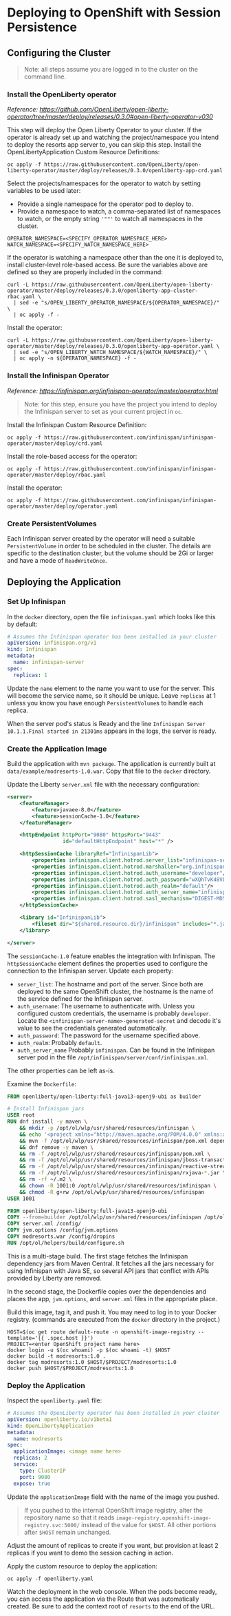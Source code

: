 # Deploying to OpenShift with Session Persistence
## Configuring the Cluster
> Note: all steps assume you are logged in to the cluster on the command line.
### Install the OpenLiberty operator
*Reference: https://github.com/OpenLiberty/open-liberty-operator/tree/master/deploy/releases/0.3.0#open-liberty-operator-v030*

This step will deploy the Open Liberty Operator to your cluster. If the operator is already set up and watching the project/namespace you intend to deploy the resorts app server to, you can skip this step.
Install the OpenLibertyApplication Custom Resource Definitions:
```shell script
oc apply -f https://raw.githubusercontent.com/OpenLiberty/open-liberty-operator/master/deploy/releases/0.3.0/openliberty-app-crd.yaml
``` 
Select the projects/namespaces for the operator to watch by setting variables to be used later:
  * Provide a single namespace for the operator pod to deploy to.
  * Provide a namespace to watch, a comma-separated list of namespaces to watch, or the empty string `'""'` to watch all namespaces in the cluster.
```shell script
OPERATOR_NAMESPACE=<SPECIFY_OPERATOR_NAMESPACE_HERE>
WATCH_NAMESPACE=<SPECIFY_WATCH_NAMESPACE_HERE>
```
If the operator is watching a namespace other than the one it is deployed to, install cluster-level role-based access. Be sure the variables above are defined so they are properly included in the command:
```shell script
curl -L https://raw.githubusercontent.com/OpenLiberty/open-liberty-operator/master/deploy/releases/0.3.0/openliberty-app-cluster-rbac.yaml \
  | sed -e "s/OPEN_LIBERTY_OPERATOR_NAMESPACE/${OPERATOR_NAMESPACE}/" \
  | oc apply -f -
```
Install the operator:
```shell script
curl -L https://raw.githubusercontent.com/OpenLiberty/open-liberty-operator/master/deploy/releases/0.3.0/openliberty-app-operator.yaml \
  | sed -e "s/OPEN_LIBERTY_WATCH_NAMESPACE/${WATCH_NAMESPACE}/" \
  | oc apply -n ${OPERATOR_NAMESPACE} -f -
```
   
### Install the Infinispan Operator
*Reference: https://infinispan.org/infinispan-operator/master/operator.html*

> Note: for this step, ensure you have the project you intend to deploy the Infinispan server to set as your current project in `oc`.

Install the Infinispan Custom Resource Definition:
```shell script
oc apply -f https://raw.githubusercontent.com/infinispan/infinispan-operator/master/deploy/crd.yaml
```

Install the role-based access for the operator:
```shell script
oc apply -f https://raw.githubusercontent.com/infinispan/infinispan-operator/master/deploy/rbac.yaml
```

Install the operator:
```shell script
oc apply -f https://raw.githubusercontent.com/infinispan/infinispan-operator/master/deploy/operator.yaml
```
### Create PersistentVolumes
Each Infinispan server created by the operator will need a suitable `PersistentVolume` in order to be scheduled in the cluster. The details are specific to the destination cluster, but the volume should be 2Gi or larger and have a mode of `ReadWriteOnce`.
   
## Deploying the Application
### Set Up Infinispan
In the `docker` directory, open the file `infinispan.yaml` which looks like this by default:
```yaml
# Assumes the Infinispan operator has been installed in your cluster
apiVersion: infinispan.org/v1
kind: Infinispan
metadata:
  name: infinispan-server
spec:
  replicas: 1
```

Update the `name` element to the name you want to use for the server. This will become the service name, so it should be unique. Leave `replicas` at 1 unless you know you have enough `PersistentVolume`s to handle each replica.

When the server pod's status is Ready and the line `Infinispan Server 10.1.1.Final started in 21301ms` appears in the logs, the server is ready.

### Create the Application Image
Build the application with `mvn package`. The application is currently built at `data/example/modresorts-1.0.war`. Copy that file to the `docker` directory.

Update the Liberty `server.xml` file with the necessary configuration:
```xml
<server>
    <featureManager>
        <feature>javaee-8.0</feature>
        <feature>sessionCache-1.0</feature>
    </featureManager>

    <httpEndpoint httpPort="9080" httpsPort="9443"
                  id="defaultHttpEndpoint" host="*" />

    <httpSessionCache libraryRef="InfinispanLib">
        <properties infinispan.client.hotrod.server_list="infinispan-server:11222"/>
        <properties infinispan.client.hotrod.marshaller="org.infinispan.commons.marshall.JavaSerializationMarshaller"/>
        <properties infinispan.client.hotrod.auth_username="developer"/>
        <properties infinispan.client.hotrod.auth_password="wXQhTvK48VLX3Lgs"/>
        <properties infinispan.client.hotrod.auth_realm="default"/>
        <properties infinispan.client.hotrod.auth_server_name="infinispan"/>
        <properties infinispan.client.hotrod.sasl_mechanism="DIGEST-MD5"/>
    </httpSessionCache>

    <library id="InfinispanLib">
        <fileset dir="${shared.resource.dir}/infinispan" includes="*.jar"/>
    </library>

</server>
```

The `sessionCache-1.0` feature enables the integration with Infinispan. The `httpSessionCache` element defines the properties used to configure the connection to the Infinispan server. Update each property:
* `server_list`: The hostname and port of the server. Since both are deployed to the same OpenShift cluster, the hostname is the name of the service defined for the Infinispan server.
* `auth_username`: The username to authenticate with. Unless you configured custom credentials, the username is probably `developer`. Locate the `<infinispan-server-name>-generated-secret` and decode it's value to see the credentials generated automatically.
* `auth_password`: The password for the username specified above.
* `auth_realm`: Probably `default`.
* `auth_server_name` Probably `infinispan`. Can be found in the Infinispan server pod in the file `/opt/infinispan/server/conf/infinispan.xml`.

The other properties can be left as-is.

Examine the `Dockerfile`:
```Dockerfile
FROM openliberty/open-liberty:full-java13-openj9-ubi as builder

# Install Infinispan jars
USER root
RUN dnf install -y maven \
    && mkdir -p /opt/ol/wlp/usr/shared/resources/infinispan \
    && echo '<project xmlns="http://maven.apache.org/POM/4.0.0" xmlns:xsi="http://www.w3.org/2001/XMLSchema-instance" xsi:schemaLocation="http://maven.apache.org/POM/4.0.0 http://maven.apache.org/xsd/maven-4.0.0.xsd">  <modelVersion>4.0.0</modelVersion>   <groupId>io.openliberty</groupId>  <artifactId>openliberty-infinispan-client</artifactId>  <version>1.0</version>  <!-- https://mvnrepository.com/artifact/org.infinispan/infinispan-jcache-remote -->  <dependencies>    <dependency>      <groupId>org.infinispan</groupId>      <artifactId>infinispan-jcache-remote</artifactId>      <version>10.1.0.Final</version>    </dependency>  </dependencies></project>' > /opt/ol/wlp/usr/shared/resources/infinispan/pom.xml \
    && mvn -f /opt/ol/wlp/usr/shared/resources/infinispan/pom.xml dependency:copy-dependencies -DoutputDirectory=/opt/ol/wlp/usr/shared/resources/infinispan \
    && dnf remove -y maven \
    && rm -f /opt/ol/wlp/usr/shared/resources/infinispan/pom.xml \
    && rm -f /opt/ol/wlp/usr/shared/resources/infinispan/jboss-transaction-api*.jar \
    && rm -f /opt/ol/wlp/usr/shared/resources/infinispan/reactive-streams-*.jar \
    && rm -f /opt/ol/wlp/usr/shared/resources/infinispan/rxjava-*.jar \
    && rm -rf ~/.m2 \
    && chown -R 1001:0 /opt/ol/wlp/usr/shared/resources/infinispan \
    && chmod -R g+rw /opt/ol/wlp/usr/shared/resources/infinispan
USER 1001

FROM openliberty/open-liberty:full-java13-openj9-ubi
COPY --from=builder /opt/ol/wlp/usr/shared/resources/infinispan /opt/ol/wlp/usr/shared/resources/infinispan
COPY server.xml /config/
COPY jvm.options /config/jvm.options
COPY modresorts.war /config/dropins
RUN /opt/ol/helpers/build/configure.sh
```
 This is a multi-stage build. The first stage fetches the Infinispan dependency jars from Maven Central. It fetches all the jars necessary for using Infinispan with Java SE, so several API jars that conflict with APIs provided by Liberty are removed.

In the second stage, the Dockerfile copies over the dependencies and places the app, `jvm.options`, and `server.xml` files in the appropriate place.

Build this image, tag it, and push it. You may need to log in to your Docker registry. (commands are executed from the `docker` directory in the project.)

```shell script
HOST=$(oc get route default-route -n openshift-image-registry --template='{{ .spec.host }}')
PROJECT=<enter OpenShift project name here>
docker login -u $(oc whoami) -p $(oc whoami -t) $HOST
docker build -t modresorts:1.0 .
docker tag modresorts:1.0 $HOST/$PROJECT/modresorts:1.0
docker push $HOST/$PROJECT/modresorts:1.0
```

### Deploy the Application
Inspect the `openliberty.yaml` file:
```yaml
# Assumes the OpenLiberty operator has been installed in your cluster
apiVersion: openliberty.io/v1beta1
kind: OpenLibertyApplication
metadata:
  name: modresorts
spec:
  applicationImage: <image name here>
  replicas: 2
  service:
    type: ClusterIP
    port: 9080
  expose: true
```

Update the `applicationImage` field with the name of the image you pushed. 

> If you pushed to the internal OpenShift image registry, alter the repository name so that it reads `image-registry.openshift-image-registry.svc:5000/` instead of the value for `$HOST`. All other portions after `$HOST` remain unchanged.

Adjust the amount of replicas to create if you want, but provision at least 2 replicas if you want to demo the session caching in action.

Apply the custom resource to deploy the application:

```shell script
oc apply -f openliberty.yaml
```

Watch the deployment in the web console. When the pods become ready, you can access the application via the Route that was automatically created. Be sure to add the context root of `resorts` to the end of the URL.
